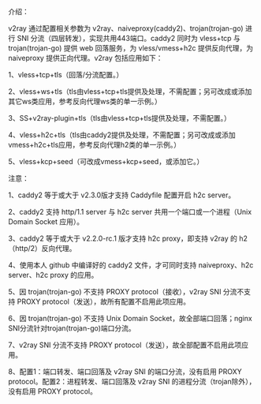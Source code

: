 介绍：

v2ray 通过配置相关参数为 v2ray、naiveproxy(caddy2)、trojan(trojan-go) 进行 SNI 分流（四层转发），实现共用443端口。caddy2 同时为 vless+tcp 与 trojan(trojan-go) 提供 web 回落服务，为 vless/vmess+h2c 提供反向代理，为 naiveproxy 提供正向代理。v2ray 包括应用如下：

1、vless+tcp+tls（回落/分流配置。）

2、vless+ws+tls（tls由vless+tcp+tls提供及处理，不需配置；另可改成或添加其它ws类应用，参考反向代理ws类的单一示例。）

3、SS+v2ray-plugin+tls（tls由vless+tcp+tls提供及处理，不需配置。）

4、vless+h2c+tls（tls由caddy2提供及处理，不需配置；另可改成或添加vmess+h2c+tls应用，参考反向代理h2类的单一示例。）

5、vless+kcp+seed（可改成vmess+kcp+seed，或添加它。）

注意：

1、caddy2 等于或大于 v2.3.0版才支持 Caddyfile 配置开启 h2c server。

2、caddy2 支持 http/1.1 server 与 h2c server 共用一个端口或一个进程（Unix Domain Socket 应用）。

3、caddy2 等于或大于 v2.2.0-rc.1 版才支持 h2c proxy，即支持 v2ray 的 h2（http/2）反向代理。

4、使用本人 github 中编译好的 caddy2 文件，才可同时支持 naiveproxy、h2c server、h2c proxy 的应用。

5、因 trojan(trojan-go) 不支持 PROXY protocol（接收），v2ray SNI 分流不支持 PROXY protocol（发送），故所有配置不启用此项应用。

6、因 trojan(trojan-go) 不支持 Unix Domain Socket，故全部端口回落；nginx SNI分流针对trojan(trojan-go)端口分流。

7、v2ray SNI 分流不支持 PROXY protocol（发送），故全部配置不启用此项应用。

8、配置1：端口转发、端口回落及 v2ray SNI 的端口分流，没有启用 PROXY protocol。配置2：进程转发、端口回落及 v2ray SNI 的进程分流（trojan除外），没有启用 PROXY protocol。
